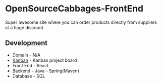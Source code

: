 # OpenSourceCabbages-FrontEnd

Super awesome site where you can order products directly from suppliers at a huge discount.

## Development

-  Domain - N/A
-  [Kanban](https://github.com/users/callanbr/projects/3) - Kanban project board
-  Front End - React
-  Backend - Java - Spring(Maven)
-  Database - SQL
